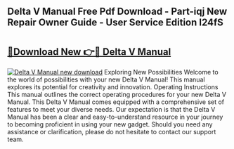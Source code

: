 ## Delta V Manual Free Pdf Download - Part-iqj New Repair Owner Guide - User Service Edition I24fS

# <h2><a href="http://bc39051.oget.top/?id=Delta+V+Manual">🔗Download New 👉🔴 Delta V Manual</a></h2>

[![Delta V Manual new download](https://i.imgur.com/5g1atiW.png)](http://bc39051.oget.top/?id=Delta+V+Manual)
Exploring New Possibilities Welcome to the world of possibilities with your new Delta V Manual! This manual explores its potential for creativity and innovation. Operating Instructions This manual outlines the correct operating procedures for your new Delta V Manual. This Delta V Manual comes equipped with a comprehensive set of features to meet your diverse needs. Our expectation is that the Delta V Manual has been a clear and easy-to-understand resource in your journey to becoming proficient in using your new gadget. Should you need any assistance or clarification, please do not hesitate to contact our support team.
